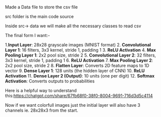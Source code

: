 Made a Data file to store the csv file

src folder is the main code source

Inside src-> data we will make all the necessary classes to read csv

The final form I want:-

1.**Input Layer**: 28x28 grayscale images (MNIST format)
2. **Convolutional Layer 1**: 16 filters, 3x3 kernel, stride 1, padding 1
3. **ReLU Activation**
4. **Max Pooling Layer 1**: 2x2 pool size, stride 2
5. **Convolutional Layer 2**: 32 filters, 3x3 kernel, stride 1, padding 1
6. **ReLU Activation**
7. **Max Pooling Layer 2**: 2x2 pool size, stride 2
8. **Flatten Layer**: Converts 2D feature maps to 1D vector
9. **Dense Layer 1**: 128 units (the hidden layer of CNN)
10. **ReLU Activation**
11. **Dense Layer 2 (Output)**: 10 units (one per digit)
12. **Softmax Activation**: Converts outputs to probabilities

Here is a helpful way to understand this:https://chatgpt.com/share/67fb68f0-38f0-8004-9691-716d3d5c4114

Now if we want colorfull images just the initial layer will also have 3 channels ie. 28x28x3 from the start.

